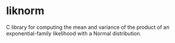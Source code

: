 # liknorm

C library for computing the mean and variance of the product of an
exponential-family likelihood with a Normal distribution.
